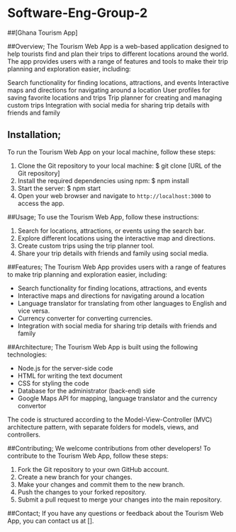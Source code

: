 # Software-Eng-Group-2



##[Ghana Tourism App]

 ##Overview;
The Tourism Web App is a web-based application designed to help tourists find and plan their trips to different locations around the world. The app provides users with a range of features and tools to make their trip planning and exploration easier, including:

Search functionality for finding locations, attractions, and events
 Interactive maps and directions for navigating around a location
 User profiles for saving favorite locations and trips
 Trip planner for creating and managing custom trips
 Integration with social media for sharing trip details with friends and family

## Installation;
To run the Tourism Web App on your local machine, follow these steps:
1. Clone the Git repository to your local machine:
   $ git clone [URL of the Git repository]
2. Install the required dependencies using npm:
   $ npm install
3. Start the server:
   $ npm start
4. Open your web browser and navigate to `http://localhost:3000` to access the app.

##Usage;
To use the Tourism Web App, follow these instructions:
1. Search for locations, attractions, or events using the search bar.
2. Explore different locations using the interactive map and directions.
3. Create custom trips using the trip planner tool.
4. Share your trip details with friends and family using social media.

 ##Features;
The Tourism Web App provides users with a range of features to make trip planning and exploration easier, including:
- Search functionality for finding locations, attractions, and events
- Interactive maps and directions for navigating around a location
- Language translator for translating from other languages to English and vice versa.
- Currency converter for converting currencies.
- Integration with social media for sharing trip details with friends and family

##Architecture;
The Tourism Web App is built using the following technologies:
- Node.js for the server-side code
- HTML for writing the text document
- CSS for styling the code
- Database for the administrator (back-end) side
- Google Maps API for mapping, language translator and the currency convertor

The code is structured according to the Model-View-Controller (MVC) architecture pattern, with separate folders for models, views, and controllers.

##Contributing;
We welcome contributions from other developers! To contribute to the Tourism Web App, follow these steps:

1. Fork the Git repository to your own GitHub account.
2. Create a new branch for your changes.
3. Make your changes and commit them to the new branch.
4. Push the changes to your forked repository.
5. Submit a pull request to merge your changes into the main repository.

 ##Contact;
If you have any questions or feedback about the Tourism Web App, you can contact us at [].
